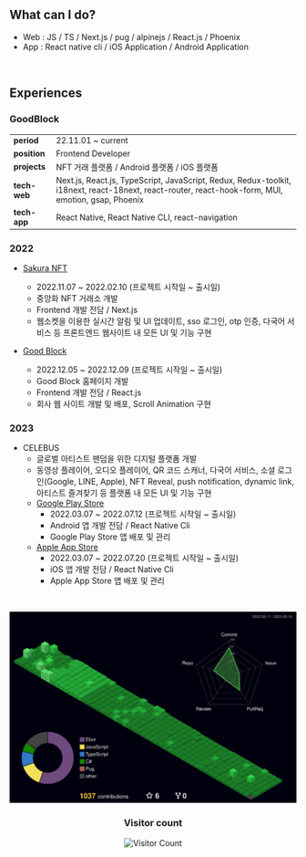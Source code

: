 <div>
  
## What can I do?  
- Web : JS / TS / Next.js / pug / alpinejs / React.js / Phoenix
- App : React native cli / iOS Application / Android Application

<br/>

## Experiences

### GoodBlock
|             |                                                        |
|-------------|--------------------------------------------------------|
| **period**  | 22.11.01 ~ current                                       |
| **position**| Frontend Developer |
| **projects**| NFT 거래 플랫폼 / Android 플랫폼 / iOS 플랫폼 |
| **tech-web**| Next.js, React.js, TypeScript, JavaScript, Redux, Redux-toolkit, i18next, react-18next, react-router, react-hook-form, MUI, emotion, gsap, Phoenix |
| **tech-app**| React Native, React Native CLI, react-navigation |


### 2022
  - [Sakura NFT](https://sakuranft.io/)
    - 2022.11.07 ~ 2022.02.10 (프로젝트 시작일 ~ 출시일)
    - 중앙화 NFT 거래소 개발
    - Frontend 개발 전담 / Next.js
    - 웹소켓을 이용한 실시간 알림 및 UI 업데이트, sso 로그인, otp 인증, 다국어 서비스 등 프론트엔드 웹사이트 내 모든 UI 및 기능 구현

  - [Good Block](https://www.good-block.com/)
    - 2022.12.05 ~ 2022.12.09 (프로젝트 시작일 ~ 출시일)
    - Good Block 홈페이지 개발
    - Frontend 개발 전담 / React.js
    - 회사 웹 사이트 개발 및 배포, Scroll Animation 구현

### 2023
- CELEBUS
  - 글로벌 아티스트 팬덤을 위한 디지털 플랫폼 개발
  - 동영상 플레이어, 오디오 플레이어, QR 코드 스캐너, 다국어 서비스, 소셜 로그인(Google, LINE, Apple), NFT Reveal, push notification, dynamic link, 아티스트 즐겨찾기 등 플랫폼 내 모든 UI 및 기능 구현
  - [Google Play Store](https://play.google.com/store/apps/details?id=com.celebusapp)
    - 2022.03.07 ~ 2022.07.12 (프로젝트 시작일 ~ 출시일)
    - Android 앱 개발 전담 / React Native Cli
    - Google Play Store 앱 배포 및 관리
  - [Apple App Store](https://apps.apple.com/kr/app/celebus/id6451138533)
    - 2022.03.07 ~ 2022.07.20 (프로젝트 시작일 ~ 출시일)
    - iOS 앱 개발 전담 / React Native Cli
    - Apple App Store 앱 배포 및 관리
  
<br/>

<!--  
<table align="center">
<tr>
<td valign="top">
<img src ="https://github-readme-stats.vercel.app/api?username=KKingmo&show_icons=true&count_private=true&theme=merko&hide_border=true&bg_color=00000000&title_color=39d353&icon_color=006d32&locale=kr">
</td>
<td valign="top">
<img src ="https://github-readme-stats.vercel.app/api/top-langs/?username=KKingmo&layout=compact&hide_border=true&theme=merko&bg_color=00000000&title_color=39d353&langs_count=8">
</td>
</tr>
</table>

<br/>
-->

<div align="center">

![](./profile-3d-contrib/profile-night-green.svg)

<h3>Visitor count</h3>

![Visitor Count](https://profile-counter.glitch.me/kkingmo/count.svg)

</div>


</div>

<!--
[![Hits](https://hits.seeyoufarm.com/api/count/incr/badge.svg?url=https%3A%2F%2Fgithub.com%2FKKingmo%2Fhit-counter&count_bg=%23555555&title_bg=%23555555&icon=github.svg&icon_color=%23FFFFFF&title=Views&edge_flat=false)](https://hits.seeyoufarm.com)
-->

<!--
### Tech Stack
<p>
<img alt="Javascript" src="https://img.shields.io/badge/JavaScript-F7DF1E?style=flat-square&logo=JavaScript&logoColor=000080"/>
<img alt="TypeScript" src="https://img.shields.io/badge/TypeScript-3178C6?style=flat-square&logo=TypeScript&logoColor=white"/>
<img alt="React" src="https://img.shields.io/badge/React-61DAFB?style=flat-square&logo=React&logoColor=white"/>
<img alt="ReactNative" src="https://img.shields.io/badge/React Native-61DAFB?style=flat-square&logo=React&logoColor=white"/>
<img alt="Nextjs" src="https://img.shields.io/badge/Next.js-000000?style=flat-square&logo=Next.js&logoColor=white"/>
<img alt="GraphQL" src="https://img.shields.io/badge/GraphQL-E10098?style=flat-square&logo=GraphQL&logoColor=white"/>
<img alt="HTML5" src="https://img.shields.io/badge/HTML5-E34F26?style=flat-square&logo=html5&logoColor=white"/>
<img alt="CSS3" src="https://img.shields.io/badge/CSS3-1572B6?style=flat-square&logo=css3&logoColor=white"/>
<img alt="StyledComponents" src="https://img.shields.io/badge/styled components-DB7093?style=flat-square&logo=styled-components&logoColor=white"/>
<img alt="Python" src="https://img.shields.io/badge/Python-3776AB?style=flat-square&logo=python&logoColor=white"/> 
<img alt="Pug" src="https://img.shields.io/badge/pug-A86454?style=flat-square&logo=pug&logoColor=white"/>
<img alt="Markdown" src="https://img.shields.io/badge/Markdown-000000?style=flat-square&logo=markdown&logoColor=white"/>
<img alt="Axios" src="https://img.shields.io/badge/Axios-5A29E4?style=flat-square&logo=Axios&logoColor=white"/>
<img alt="Cypress" src="https://img.shields.io/badge/Cypress-17202C?style=flat-square&logo=Cypress&logoColor=white"/> 
<img alt="Jest" src="https://img.shields.io/badge/Jest-C21325?style=flat-square&logo=Jest&logoColor=white"/> 
<img alt="RTL" src="https://img.shields.io/badge/RTL-E9113B?style=flat-square&logo=RTL&logoColor=white"/> 
<img alt="MUI" src="https://img.shields.io/badge/MUI-007FFF?style=flat-square&logo=MUI&logoColor=white"/> 
<img alt="AntDesign" src="https://img.shields.io/badge/AntDesign-0170FE?style=flat-square&logo=ant-design&logoColor=white"/> 
<img alt="ApolloClient" src="https://img.shields.io/badge/ApolloClient-311C87?style=flat-square&logo=apollographql&logoColor=white"/>
<img alt="ReactHookForm" src="https://img.shields.io/badge/React Hook Form-EC5990?style=flat-square&logo=react-hook-form&logoColor=white"/> 
<img alt="Recoil" src="https://img.shields.io/badge/Recoil-3578E5?style=flat-square&logo=recoil&logoColor=white"/>
<img alt="Redux" src="https://img.shields.io/badge/redux-764ABC?style=flat-square&logo=redux&logoColor=white"/>
<img alt="I18next" src="https://img.shields.io/badge/i18next-26A69A?style=flat-square&logo=i18next&logoColor=white"/>
<img alt="TailwindCSS" src="https://img.shields.io/badge/Tailwind CSS-06B6D4?style=flat-square&logo=tailwind-css&logoColor=white"/>
<img alt="Alpinejs" src="https://img.shields.io/badge/Alpine.js-8BC0D0?style=flat-square&logo=Alpine.js&logoColor=white"/>
<img alt="ReactRouter" src="https://img.shields.io/badge/React Router-CA4245?style=flat-square&logo=react-router&logoColor=white"/>
<img alt="Swiper" src="https://img.shields.io/badge/Swiper-6332F6?style=flat-square&logo=swiper&logoColor=white"/>
<img alt="Frida" src="https://img.shields.io/badge/Frida-EF6456?style=flat-square&logo=frida&logoColor=white"/>
</p>
-->
